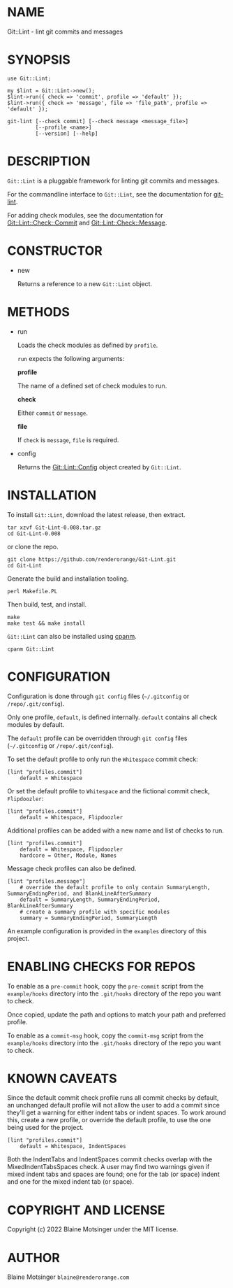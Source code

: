 # NAME

Git::Lint - lint git commits and messages

# SYNOPSIS

    use Git::Lint;

    my $lint = Git::Lint->new();
    $lint->run({ check => 'commit', profile => 'default' });
    $lint->run({ check => 'message', file => 'file_path', profile => 'default' });

    git-lint [--check commit] [--check message <message_file>]
             [--profile <name>]
             [--version] [--help]

# DESCRIPTION

`Git::Lint` is a pluggable framework for linting git commits and messages.

For the commandline interface to `Git::Lint`, see the documentation for [git-lint](https://metacpan.org/pod/git-lint).

For adding check modules, see the documentation for [Git::Lint::Check::Commit](https://metacpan.org/pod/Git%3A%3ALint%3A%3ACheck%3A%3ACommit) and [Git::Lint::Check::Message](https://metacpan.org/pod/Git%3A%3ALint%3A%3ACheck%3A%3AMessage).

# CONSTRUCTOR

- new

    Returns a reference to a new `Git::Lint` object.

# METHODS

- run

    Loads the check modules as defined by `profile`.

    `run` expects the following arguments:

    **profile**

    The name of a defined set of check modules to run.

    **check**

    Either `commit` or `message`.

    **file**

    If `check` is `message`, `file` is required.

- config

    Returns the [Git::Lint::Config](https://metacpan.org/pod/Git%3A%3ALint%3A%3AConfig) object created by `Git::Lint`.

# INSTALLATION

To install `Git::Lint`, download the latest release, then extract.

    tar xzvf Git-Lint-0.008.tar.gz
    cd Git-Lint-0.008

or clone the repo.

    git clone https://github.com/renderorange/Git-Lint.git
    cd Git-Lint

Generate the build and installation tooling.

    perl Makefile.PL

Then build, test, and install.

    make
    make test && make install

`Git::Lint` can also be installed using [cpanm](https://metacpan.org/pod/cpanm).

    cpanm Git::Lint

# CONFIGURATION

Configuration is done through `git config` files (`~/.gitconfig` or `/repo/.git/config`).

Only one profile, `default`, is defined internally. `default` contains all check modules by default.

The `default` profile can be overridden through `git config` files (`~/.gitconfig` or `/repo/.git/config`).

To set the default profile to only run the `Whitespace` commit check:

    [lint "profiles.commit"]
        default = Whitespace

Or set the default profile to `Whitespace` and the fictional commit check, `Flipdoozler`:

    [lint "profiles.commit"]
        default = Whitespace, Flipdoozler

Additional profiles can be added with a new name and list of checks to run.

    [lint "profiles.commit"]
        default = Whitespace, Flipdoozler
        hardcore = Other, Module, Names

Message check profiles can also be defined.

    [lint "profiles.message"]
        # override the default profile to only contain SummaryLength, SummaryEndingPeriod, and BlankLineAfterSummary
        default = SummaryLength, SummaryEndingPeriod, BlankLineAfterSummary
        # create a summary profile with specific modules
        summary = SummaryEndingPeriod, SummaryLength

An example configuration is provided in the `examples` directory of this project.

# ENABLING CHECKS FOR REPOS

To enable as a `pre-commit` hook, copy the `pre-commit` script from the `example/hooks` directory into the `.git/hooks` directory of the repo you want to check.

Once copied, update the path and options to match your path and preferred profile.

To enable as a `commit-msg` hook, copy the `commit-msg` script from the `example/hooks` directory into the `.git/hooks` directory of the repo you want to check.

# KNOWN CAVEATS

Since the default commit check profile runs all commit checks by default, an unchanged default profile will not allow the user to add a commit since they'll get a warning for either indent tabs or indent spaces.  To work around this, create a new profile, or override the default profile, to use the one being used for the project.

    [lint "profiles.commit"]
        default = Whitespace, IndentSpaces

Both the IndentTabs and IndentSpaces commit checks overlap with the MixedIndentTabsSpaces check.  A user may find two warnings given if mixed indent tabs and spaces are found; one for the tab (or space) indent and one for the mixed indent tab (or space).

# COPYRIGHT AND LICENSE

Copyright (c) 2022 Blaine Motsinger under the MIT license.

# AUTHOR

Blaine Motsinger `blaine@renderorange.com`
